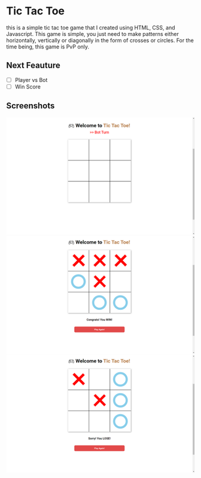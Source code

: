 # Tic Tac Toe

this is a simple tic tac toe game that I created using HTML, CSS, and Javascript. This game is simple, you just need to make patterns either horizontally, vertically or diagonally in the form of crosses or circles. For the time being, this game is PvP only.

## Next Feauture
- [ ] Player vs Bot
- [ ] Win Score

## Screenshots
![1](tic-tac-toe/../asset/image/screenshots/1.png)
![1](tic-tac-toe/../asset/image/screenshots/2.png)
![1](tic-tac-toe/../asset/image/screenshots/3.png)
